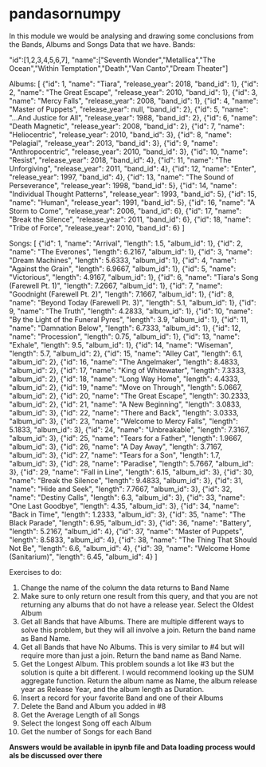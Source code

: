 # pandasornumpy
In this module we would be analysing and drawing some conclusions from the Bands, Albums and Songs Data that we have. 
Bands: 

 "id":[1,2,3,4,5,6,7],
    "name":["Seventh Wonder","Metallica","The Ocean","Within Temptation","Death","Van Canto","Dream Theater"]

    
  Albums:
  [
  {"id": 1, "name": "Tiara", "release_year": 2018, "band_id": 1},
  {"id": 2, "name": "The Great Escape", "release_year": 2010, "band_id": 1},
  {"id": 3, "name": "Mercy Falls", "release_year": 2008, "band_id": 1},
  {"id": 4, "name": "Master of Puppets", "release_year": null, "band_id": 2},
  {"id": 5, "name": "...And Justice for All", "release_year": 1988, "band_id": 2},
  {"id": 6, "name": "Death Magnetic", "release_year": 2008, "band_id": 2},
  {"id": 7, "name": "Heliocentric", "release_year": 2010, "band_id": 3},
  {"id": 8, "name": "Pelagial", "release_year": 2013, "band_id": 3},
  {"id": 9, "name": "Anthropocentric", "release_year": 2010, "band_id": 3},
  {"id": 10, "name": "Resist", "release_year": 2018, "band_id": 4},
  {"id": 11, "name": "The Unforgiving", "release_year": 2011, "band_id": 4},
  {"id": 12, "name": "Enter", "release_year": 1997, "band_id": 4},
  {"id": 13, "name": "The Sound of Perseverance", "release_year": 1998, "band_id": 5},
  {"id": 14, "name": "Individual Thought Patterns", "release_year": 1993, "band_id": 5},
  {"id": 15, "name": "Human", "release_year": 1991, "band_id": 5},
  {"id": 16, "name": "A Storm to Come", "release_year": 2006, "band_id": 6},
  {"id": 17, "name": "Break the Silence", "release_year": 2011, "band_id": 6},
  {"id": 18, "name": "Tribe of Force", "release_year": 2010, "band_id": 6}
]



Songs:
[
  {"id": 1, "name": "Arrival", "length": 1.5, "album_id": 1},
  {"id": 2, "name": "The Everones", "length": 6.2167, "album_id": 1},
  {"id": 3, "name": "Dream Machines", "length": 5.6333, "album_id": 1},
  {"id": 4, "name": "Against the Grain", "length": 6.9667, "album_id": 1},
  {"id": 5, "name": "Victorious", "length": 4.9167, "album_id": 1},
  {"id": 6, "name": "Tiara's Song (Farewell Pt. 1)", "length": 7.2667, "album_id": 1},
  {"id": 7, "name": "Goodnight (Farewell Pt. 2)", "length": 7.1667, "album_id": 1},
  {"id": 8, "name": "Beyond Today (Farewell Pt. 3)", "length": 5.1, "album_id": 1},
  {"id": 9, "name": "The Truth", "length": 4.2833, "album_id": 1},
  {"id": 10, "name": "By the Light of the Funeral Pyres", "length": 3.9, "album_id": 1},
  {"id": 11, "name": "Damnation Below", "length": 6.7333, "album_id": 1},
  {"id": 12, "name": "Procession", "length": 0.75, "album_id": 1},
  {"id": 13, "name": "Exhale", "length": 9.5, "album_id": 1},
  {"id": 14, "name": "Wiseman", "length": 5.7, "album_id": 2},
  {"id": 15, "name": "Alley Cat", "length": 6.1, "album_id": 2},
  {"id": 16, "name": "The Angelmaker", "length": 8.4833, "album_id": 2},
  {"id": 17, "name": "King of Whitewater", "length": 7.3333, "album_id": 2},
  {"id": 18, "name": "Long Way Home", "length": 4.4333, "album_id": 2},
  {"id": 19, "name": "Move on Through", "length": 5.0667, "album_id": 2},
  {"id": 20, "name": "The Great Escape", "length": 30.2333, "album_id": 2},
  {"id": 21, "name": "A New Beginning", "length": 3.0833, "album_id": 3},
  {"id": 22, "name": "There and Back", "length": 3.0333, "album_id": 3},
  {"id": 23, "name": "Welcome to Mercy Falls", "length": 5.1833, "album_id": 3},
  {"id": 24, "name": "Unbreakable", "length": 7.3167, "album_id": 3},
  {"id": 25, "name": "Tears for a Father", "length": 1.9667, "album_id": 3},
  {"id": 26, "name": "A Day Away", "length": 3.7167, "album_id": 3},
  {"id": 27, "name": "Tears for a Son", "length": 1.7, "album_id": 3},
  {"id": 28, "name": "Paradise", "length": 5.7667, "album_id": 3},
  {"id": 29, "name": "Fall in Line", "length": 6.15, "album_id": 3},
  {"id": 30, "name": "Break the Silence", "length": 9.4833, "album_id": 3},
  {"id": 31, "name": "Hide and Seek", "length": 7.7667, "album_id": 3},
  {"id": 32, "name": "Destiny Calls", "length": 6.3, "album_id": 3},
  {"id": 33, "name": "One Last Goodbye", "length": 4.35, "album_id": 3},
  {"id": 34, "name": "Back in Time", "length": 1.2333, "album_id": 3},
  {"id": 35, "name": "The Black Parade", "length": 6.95, "album_id": 3},
  {"id": 36, "name": "Battery", "length": 5.2167, "album_id": 4},
  {"id": 37, "name": "Master of Puppets", "length": 8.5833, "album_id": 4},
  {"id": 38, "name": "The Thing That Should Not Be", "length": 6.6, "album_id": 4},
  {"id": 39, "name": "Welcome Home (Sanitarium)", "length": 6.45, "album_id": 4}
]



Exercises to do:
1. Change the name of the column the data returns to Band Name
2. Make sure to only return one result from this query, and that you are not returning any albums that do not have a release year. Select the Oldest Album
3. Get all Bands that have Albums. There are multiple different ways to solve this problem, but they will all involve a join. Return the band name as Band Name.
4. Get all Bands that have No Albums. This is very similar to #4 but will require more than just a join. Return the band name as Band Name.
5. Get the Longest Album. This problem sounds a lot like #3 but the solution is quite a bit different. I would recommend looking up the SUM aggregate function. Return the album name as Name, the album release year as Release Year, and the album length as Duration.
6. Insert a record for your favorite Band and one of their Albums
7. Delete the Band and Album you added in #8
8. Get the Average Length of all Songs
9. Select the longest Song off each Album
10. Get the number of Songs for each Band

**Answers would be available in ipynb file and Data loading process would als be discussed over there**

